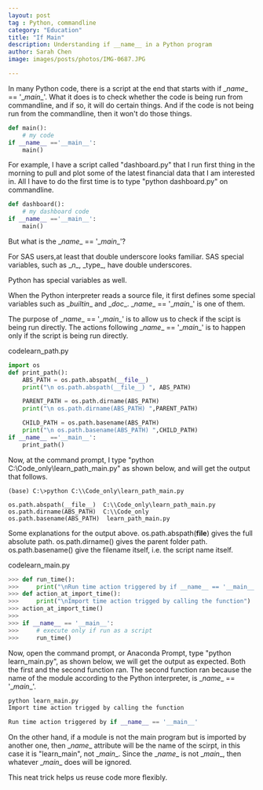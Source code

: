 ```yaml
---
layout: post
tag : Python, commandline
category: "Education"
title: "If Main"
description: Understanding if __name__ in a Python program
author: Sarah Chen
image: images/posts/photos/IMG-0687.JPG

---
```

In many Python code, there is a script at the end that starts with  <span class="coding">if \__name__ == '\__main__'</span>.  What it does is to check whether the code is being run from commandline, and if so, it will do certain things.  And if the code is not being run from the commandline, then it won't do those things. 

```python
def main():
    # my code
if __name__ =='__main__':
    main()
```

For example, I have a script called "dashboard.py" that I run first thing in the morning to pull and plot some of the latest financial data that I am interested in.  All I have to do the first time is to type "python dashboard.py" on commandline. 
```python
def dashboard():
    # my dashboard code
if __name__ =='__main__':
    main()
```

But what is the <span class="coding">\__name__ == '\__main__'</span>? 

For SAS users,at least that double underscore looks familiar.  SAS special variables, such as <span class="coding">\__n__</span>, <span class="coding">\_type_</span>, have double underscores.  

Python has special variables as well.    

When the Python interpreter reads a source file, it first defines some special variables such as <span class="coding">\__builtin__</span> and <span class="coding">\__doc__</span>. <span class="coding">\__name__ == '\__main__'</span> is one of them.

The purpose of <span class="coding">\__name__ == '\__main__'</span> is to allow us to check if the scipt is being run directly.  The actions following <span class="coding">\__name__ == '\__main__'</span> is to happen only if the script is being run directly.  

<div class="code-head"><span>code</span>learn_path.py</div>

```python
import os
def print_path():
    ABS_PATH = os.path.abspath(__file__)
    print("\n os.path.abspath(__file__) ", ABS_PATH)

    PARENT_PATH = os.path.dirname(ABS_PATH)
    print("\n os.path.dirname(ABS_PATH) ",PARENT_PATH)

    CHILD_PATH = os.path.basename(ABS_PATH)
    print("\n os.path.basename(ABS_PATH) ",CHILD_PATH)
if __name__ =='__main__':
    print_path()
```

Now, at the command prompt, I type "python C:\\Code_only\learn_path_main.py" as shown below, and will get the output that follows.
```
(base) C:\>python C:\\Code_only\learn_path_main.py
```

```
os.path.abspath(__file__)  C:\\Code_only\learn_path_main.py
os.path.dirname(ABS_PATH)  C:\\Code_only
os.path.basename(ABS_PATH)  learn_path_main.py
```

Some explanations for the output above.  <span class="coding">os.path.abspath(__file__)</span> gives the full absolute path.  <span class="coding">os.path.dirname()</span> gives the parent folder path. <span class="coding">os.path.basename()</span> give the filename itself, i.e. the script name itself.


<div class="code-head"><span>code</span>learn_main.py</div>

```python
>>> def run_time():
>>>     print("\nRun time action triggered by if __name__ == '__main__'")
>>> def action_at_import_time():
>>>     print("\nImport time action trigged by calling the function")
>>> action_at_import_time()
>>>
>>> if __name__ == '__main__':
>>>     # execute only if run as a script
>>>     run_time()
```

Now, open the command prompt, or Anaconda Prompt, type "python learn_main.py", as shown below, we will get the output as expected. Both the first and the second function ran.  The second function ran because the name of the module according to the Python interpreter, is <span class="coding">\__name__ == '\__main__'</span>. 

```python
python learn_main.py
Import time action trigged by calling the function

Run time action triggered by if __name__ == '__main__'
```

On the other hand, if a module is not the main program but is imported by another one, then <span class="coding">\__name__</span> attribute will be the name of the scirpt, in this case it is "learn_main", not <span class="coding">\__main__</span>.  Since the <span class="coding">\__name__</span> is not \__main__, then whatever \__main__ does will be ignored. 

This neat trick helps us reuse code more flexibly.